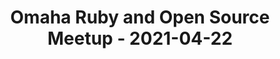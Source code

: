 ---
layout: post
title: Omaha Ruby and Open Source Meetup - 2021-04-22
datetime: '2021-04-22T19:00:00-04:00'
name: Omaha Ruby and Open Source Meetup
external_url: https://www.meetup.com/Omaha-Ruby-Meetup/events/276309099/
online_event: true
year_month: 2021-04
---